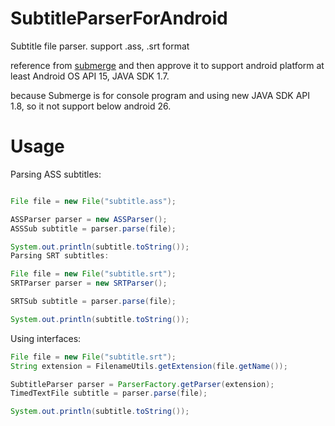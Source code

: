# SubtitleParserForAndroid
Subtitle file parser. support .ass, .srt format

reference from [submerge](https://github.com/linjonh/submerge)
and then approve it to support android platform at least Android OS API 15, JAVA SDK 1.7.
<p>because Submerge is for console program and using new JAVA SDK API 1.8, so it not support below android 26.


# Usage

Parsing ASS subtitles:
```java

File file = new File("subtitle.ass");

ASSParser parser = new ASSParser();
ASSSub subtitle = parser.parse(file);

System.out.println(subtitle.toString());
Parsing SRT subtitles:

File file = new File("subtitle.srt");
SRTParser parser = new SRTParser();

SRTSub subtitle = parser.parse(file);

System.out.println(subtitle.toString());
```
Using interfaces:
```java
File file = new File("subtitle.srt");
String extension = FilenameUtils.getExtension(file.getName());

SubtitleParser parser = ParserFactory.getParser(extension);
TimedTextFile subtitle = parser.parse(file);

System.out.println(subtitle.toString());
```